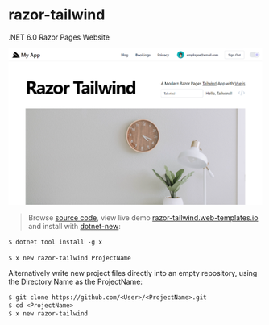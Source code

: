 # razor-tailwind

.NET 6.0 Razor Pages Website

[![](https://raw.githubusercontent.com/ServiceStack/Assets/master/csharp-templates/razor-tailwind.png)](http://razor-tailwind.web-templates.io/)

> Browse [source code](https://github.com/NetCoreTemplates/razor), view live demo [razor-tailwind.web-templates.io](http://razor-tailwind.web-templates.io) and install with [dotnet-new](https://docs.servicestack.net/dotnet-new):

    $ dotnet tool install -g x

    $ x new razor-tailwind ProjectName

Alternatively write new project files directly into an empty repository, using the Directory Name as the ProjectName:

    $ git clone https://github.com/<User>/<ProjectName>.git
    $ cd <ProjectName>
    $ x new razor-tailwind

